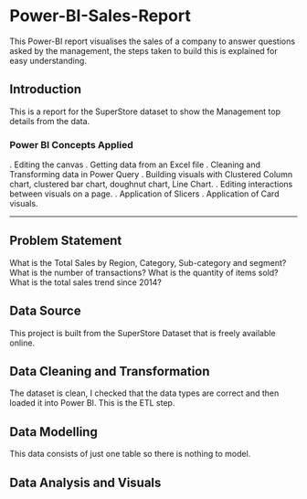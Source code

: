 # Power-BI-Sales-Report
This Power-BI report visualises the sales of a company to answer questions asked by the management, the steps taken to build this is explained for easy understanding.

## Introduction
This is a report for the SuperStore dataset to show the Management top details from the data.

### Power BI Concepts Applied
 . Editing the canvas
 . Getting data from an Excel file
 . Cleaning and Transforming data in Power Query
 . Building visuals with Clustered Column chart, clustered bar chart, doughnut chart, Line Chart.
 . Editing interactions between visuals on a page.
 . Application of Slicers
 . Application of Card visuals.

---

## Problem Statement
What is the Total Sales by Region, Category, Sub-category and segment?
What is the number of transactions?
What is the quantity of items sold?
What is the total sales trend since 2014?

## Data Source
This project is built from the SuperStore Dataset that is freely available online.

## Data Cleaning and Transformation
The dataset is clean, I checked that the data types are correct and then loaded it into Power BI. This is the ETL step.

## Data Modelling
This data consists of just one table so there is nothing to model.

## Data Analysis and Visuals
